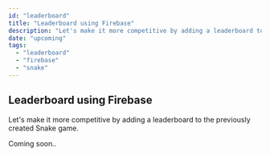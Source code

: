 ```yaml
---
id: "leaderboard"
title: "Leaderboard using Firebase"
description: "Let's make it more competitive by adding a leaderboard to the previously created Snake game."
date: "upcoming"
tags:
  - "leaderboard"
  - "firebase"
  - "snake"
---
```


## Leaderboard using Firebase

Let's make it more competitive by adding a leaderboard to the previously created Snake game.

Coming soon..